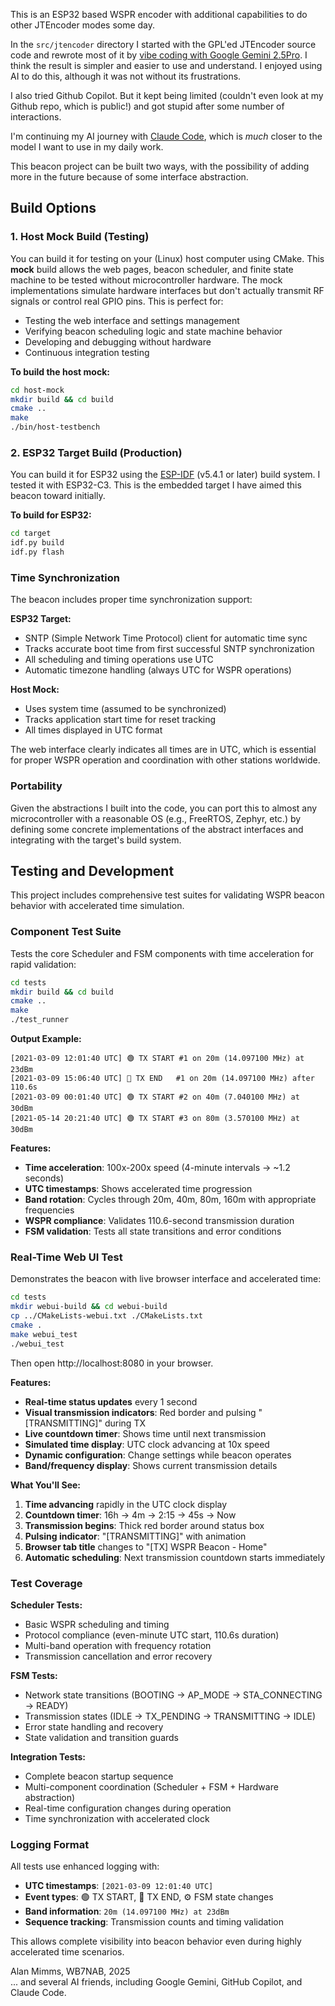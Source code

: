 This is an ESP32 based WSPR encoder with additional capabilities to do
other JTEncoder modes some day.

In the `src/jtencoder` directory I started with the GPL'ed JTEncoder
source code and rewrote most of it by [vibe coding with Google Gemini
2.5Pro](https://g.co/gemini/share/7c0f292dc869). I think the result is
simpler and easier to use and understand. I enjoyed using AI to do
this, although it was not without its frustrations.

I also tried Github Copilot. But it kept being limited (couldn't even
look at my Github repo, which is public!) and got stupid after some
number of interactions.

I'm continuing my AI journey with [Claude
Code](https://www.anthropic.com/claude-code), which is _much_ closer
to the model I want to use in my daily work.

This beacon project can be built two ways, with the possibility of
adding more in the future because of some interface abstraction.

## Build Options

### 1. Host Mock Build (Testing)

You can build it for testing on your (Linux) host computer using CMake.
This **mock** build allows the web pages, beacon scheduler, and finite state 
machine to be tested without microcontroller hardware. The mock implementations
simulate hardware interfaces but don't actually transmit RF signals or control
real GPIO pins. This is perfect for:

- Testing the web interface and settings management
- Verifying beacon scheduling logic and state machine behavior
- Developing and debugging without hardware
- Continuous integration testing

**To build the host mock:**
```bash
cd host-mock
mkdir build && cd build
cmake ..
make
./bin/host-testbench
```

### 2. ESP32 Target Build (Production)

You can build it for ESP32 using the
[ESP-IDF](https://docs.espressif.com/projects/esp-idf/en/latest/)
(v5.4.1 or later) build system. I tested it with ESP32-C3. This is the
embedded target I have aimed this beacon toward initially.

**To build for ESP32:**
```bash
cd target
idf.py build
idf.py flash
```

### Time Synchronization

The beacon includes proper time synchronization support:

**ESP32 Target:**
- SNTP (Simple Network Time Protocol) client for automatic time sync
- Tracks accurate boot time from first successful SNTP synchronization  
- All scheduling and timing operations use UTC
- Automatic timezone handling (always UTC for WSPR operations)

**Host Mock:**
- Uses system time (assumed to be synchronized)
- Tracks application start time for reset tracking
- All times displayed in UTC format

The web interface clearly indicates all times are in UTC, which is
essential for proper WSPR operation and coordination with other
stations worldwide.

### Portability

Given the abstractions I built into the code, you can port this to
almost any microcontroller with a reasonable OS (e.g., FreeRTOS,
Zephyr, etc.) by defining some concrete implementations of the
abstract interfaces and integrating with the target's build system.

## Testing and Development

This project includes comprehensive test suites for validating WSPR
beacon behavior with accelerated time simulation.

### Component Test Suite

Tests the core Scheduler and FSM components with time acceleration for
rapid validation:

```bash
cd tests
mkdir build && cd build
cmake ..
make
./test_runner
```

**Output Example:**
```
[2021-03-09 12:01:40 UTC] 🟢 TX START #1 on 20m (14.097100 MHz) at 23dBm
[2021-03-09 15:06:40 UTC] 🔴 TX END   #1 on 20m (14.097100 MHz) after 110.6s
[2021-03-09 00:01:40 UTC] 🟢 TX START #2 on 40m (7.040100 MHz) at 30dBm
[2021-05-14 20:21:40 UTC] 🟢 TX START #3 on 80m (3.570100 MHz) at 30dBm
```

**Features:**
- **Time acceleration**: 100x-200x speed (4-minute intervals → ~1.2 seconds)
- **UTC timestamps**: Shows accelerated time progression 
- **Band rotation**: Cycles through 20m, 40m, 80m, 160m with appropriate frequencies
- **WSPR compliance**: Validates 110.6-second transmission duration
- **FSM validation**: Tests all state transitions and error conditions

### Real-Time Web UI Test

Demonstrates the beacon with live browser interface and accelerated time:

```bash
cd tests
mkdir webui-build && cd webui-build
cp ../CMakeLists-webui.txt ./CMakeLists.txt
cmake .
make webui_test
./webui_test
```

Then open http://localhost:8080 in your browser.

**Features:**
- **Real-time status updates** every 1 second
- **Visual transmission indicators**: Red border and pulsing "[TRANSMITTING]" during TX
- **Live countdown timer**: Shows time until next transmission 
- **Simulated time display**: UTC clock advancing at 10x speed
- **Dynamic configuration**: Change settings while beacon operates
- **Band/frequency display**: Shows current transmission details

**What You'll See:**
1. **Time advancing** rapidly in the UTC clock display
2. **Countdown timer**: 16h → 4m → 2:15 → 45s → Now
3. **Transmission begins**: Thick red border around status box
4. **Pulsing indicator**: "[TRANSMITTING]" with animation
5. **Browser tab title** changes to "[TX] WSPR Beacon - Home"
6. **Automatic scheduling**: Next transmission countdown starts immediately

### Test Coverage

**Scheduler Tests:**
- Basic WSPR scheduling and timing
- Protocol compliance (even-minute UTC start, 110.6s duration)
- Multi-band operation with frequency rotation
- Transmission cancellation and error recovery

**FSM Tests:**
- Network state transitions (BOOTING → AP_MODE → STA_CONNECTING → READY)
- Transmission states (IDLE → TX_PENDING → TRANSMITTING → IDLE)
- Error state handling and recovery
- State validation and transition guards

**Integration Tests:**
- Complete beacon startup sequence
- Multi-component coordination (Scheduler + FSM + Hardware abstraction)
- Real-time configuration changes during operation
- Time synchronization with accelerated clock

### Logging Format

All tests use enhanced logging with:
- **UTC timestamps**: `[2021-03-09 12:01:40 UTC]`
- **Event types**: 🟢 TX START, 🔴 TX END, ⚙️ FSM state changes
- **Band information**: `20m (14.097100 MHz) at 23dBm`
- **Sequence tracking**: Transmission counts and timing validation

This allows complete visibility into beacon behavior even during
highly accelerated time scenarios.

Alan Mimms, WB7NAB, 2025    
... and several AI friends, including Google Gemini, GitHub Copilot,
and Claude Code.

